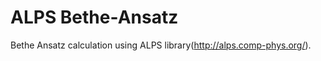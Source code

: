 ALPS Bethe-Ansatz
===============

Bethe Ansatz calculation using ALPS library(http://alps.comp-phys.org/).

